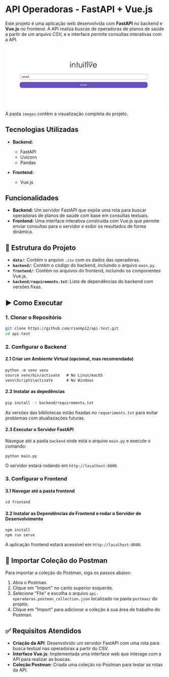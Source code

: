 # API Operadoras - FastAPI + Vue.js

Este projeto é uma aplicação web desenvolvida com **FastAPI** no backend e **Vue.js** no frontend. A API realiza buscas de operadoras de planos de saúde a partir de um arquivo CSV, e a interface permite consultas interativas com a API.

![Visão geral do projeto](images/1.png)
A pasta `images` contém a visualização completa do projeto.

## Tecnologias Utilizadas

- **Backend:**
  - FastAPI
  - Uvicorn
  - Pandas

- **Frontend:**
  - Vue.js

## Funcionalidades

- **Backend:** Um servidor FastAPI que expõe uma rota para buscar operadoras de planos de saúde com base em consultas textuais.
- **Frontend:** Uma interface interativa construída com Vue.js que permite enviar consultas para o servidor e exibir os resultados de forma dinâmica.

## 📁 Estrutura do Projeto

- **`data/`**: Contém o arquivo `.csv` com os dados das operadoras.
- **`backend/`**: Contém o código do backend, incluindo o arquivo `main.py`.
- **`frontend/`**: Contém os arquivos do frontend, incluindo os componentes Vue.js.
- **`backend/requirements.txt`**: Lista de dependências do backend com versões fixas.

## ▶️ Como Executar

### 1. Clonar o Repositório

```bash
git clone https://github.com/rianmp12/api-test.git
cd api-test
```

### 2. Configurar o Backend
#### 2.1 Criar um Ambiente Virtual (opcional, mas recomendado)

```
python -m venv venv
source venv/bin/activate   # No Linux/macOS
venv\Scripts\activate      # No Windows
```

#### 2.2 Instalar as depedências

```bash
pip install -r backend/requirements.txt
```
As versões das bibliotecas estão fixadas no `requeriments.txt` para evitar problemas com atualiazações futuras.

#### 2.3 Executar o Servidor FastAPI

Navegue até a pasta `backend` onde está o arquivo `main.py` e execute o comando:

```
python main.py
```
O servidor estará rodando em `http://localhost:8000`.

### 3. Configurar o Frontend
#### 3.1 Navegar até a pasta frontend

```
cd frontend
```

#### 3.2 Instalar as Dependências do Frontend e rodar o Servidor de Desenvolvimento

```
npm install
npm run serve
```
A aplicação frontend estará acessível em `http://localhost:8080`.

## 🔧 Importar Coleção do Postman

Para importar a coleção do Postman, siga os passos abaixo:

1. Abra o Postman.
2. Clique em "Import" no canto superior esquerdo.
3. Selecione "File" e escolha o arquivo `api-operadoras.postman_collection.json` localizado na pasta `postman/` do projeto.
4. Clique em "Import" para adicionar a coleção à sua área de trabalho do Postman.

## ✅ Requisitos Atendidos

- **Criação da API**: Desenvolvido um servidor FastAPI com uma rota para busca textual nas operadoras a partir do CSV.
- **Interface Vue.js**: Implementada uma interface web que interage com a API para realizar as buscas.
- **Coleção Postman**: Criada uma coleção no Postman para testar as rotas da API.
